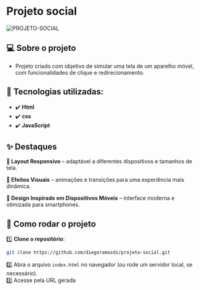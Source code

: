 # Projeto social

![PROJETO-SOCIAL](https://github.com/diegoramosds/projeto-social/assets/140274064/29f25155-0b33-4ea5-8896-3427b7c3ebdc)


## 💻 Sobre o projeto 

- Projeto criado com objetivo de simular uma tela de um aparelho móvel, com funcionalidades de clique e redirecionamento.

## 🚀 Tecnologias utilizadas: <br>
- ✔️ **Html**
- ✔️ **css** 
- ✔️ **JavaScript**


## ✨ Destaques
**📱 Layout Responsivo** – adaptável a diferentes dispositivos e tamanhos de tela.

**🎨 Efeitos Visuais** – animações e transições para uma experiência mais dinâmica.

**📲 Design Inspirado em Dispositivos Móveis** – interface moderna e otimizada para smartphones.


## 🚀 Como rodar o projeto

1️⃣ **Clone o repositório**:  
```bash
git clone https://github.com/diegoramosds/projeto-social.git
```
2️⃣ Abra o arquivo `index.html` no navegador (ou rode um servidor local, se necessário).<br>
3️⃣ Acesse pela URL gerada <br>






